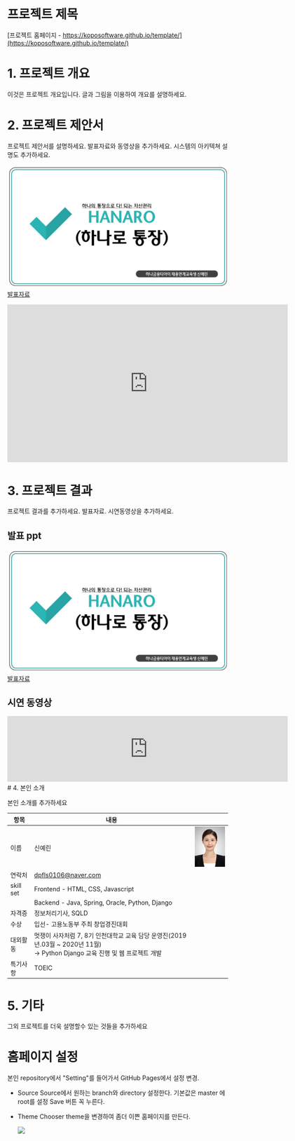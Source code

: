 # 프로젝트 제목

[프로젝트 홈페이지 - https://koposoftware.github.io/template/](https://koposoftware.github.io/template/)

# 1. 프로젝트 개요

이것은 프로젝트 개요입니다. 글과 그림을 이용하여 개요를 설명하세요.

# 2. 프로젝트 제안서

프로젝트 제안서를 설명하세요. 발표자료와 동영상을 추가하세요. 시스템의 아키텍쳐 설명도 추가하세요.

   <img src="./hanaro_title_img.JPG"/>[발표자료](./proposal_hanaro.pdf)<br>
   <iframe id="ytplayer" type="text/html" width="640" height="360" src="https://www.youtube.com/embed/6LxbdIjWP04" frameborder="0"></iframe>
 

# 3. 프로젝트 결과
프로젝트 결과를 추가하세요. 발표자료. 시연동영상을 추가하세요.

## 발표 ppt 
   <img src="./hanaro_title_img.JPG"/>[발표자료](/project.pptx)<br>

## 시연 동영상 

  <iframe width="640" src="https://www.youtube.com/embed/BHhwsOoHDW4" title="YouTube video player" frameborder="0" allow="accelerometer; autoplay; clipboard-write; encrypted-media; gyroscope; picture-in-picture" allowfullscreen></iframe>
# 4. 본인 소개

본인 소개를 추가하세요

|항목|내용||
|-----|---------------------------|----|
|이름 |신예린|<img src="./profile.jpg" width="120px">|
|연락처 | dpfls0106@naver.com|
|skill set| Frontend - HTML, CSS, Javascript|
| | Backend - Java, Spring, Oracle, Python, Django |
|자격증| 정보처리기사, SQLD |
|수상| 입선- 고용노동부 주최 창업경진대회 |
|대외활동|멋쟁이 사자처럼 7, 8기 인천대학교 교육 담당 운영진(2019년.03월 ~ 2020년 11월) <br>→ Python Django 교육 진행 및 웹 프로젝트 개발|
|특기사항|  TOEIC |


# 5. 기타
그외 프로젝트를 더욱 설명할수 있는 것들을 추가하세요

# 홈페이지 설정
 본인 repository에서 "Setting"를 들어가서 GitHub Pages에서 설정 변경.
* Source
 Source에서 원하는 branch와 directory 설정한다. 
 기본값은 master 에 root를 설정 
 Save 버튼 꼭 누른다.
 
 * Theme Chooser
 theme을 변경하여 좀더 이쁜 홈페이지를 만든다.
   
   <img src="homepage.JPG"/><br>
   
 
